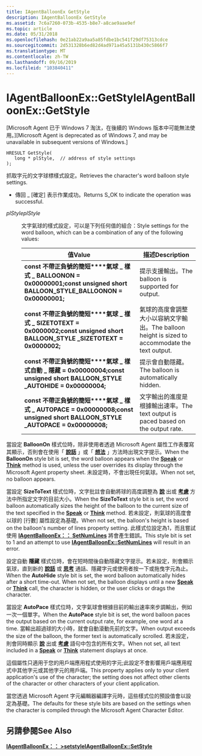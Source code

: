 ```yaml
---
title: IAgentBalloonEx GetStyle
description: IAgentBalloonEx GetStyle
ms.assetid: 7c6a7260-073b-4535-b8e7-a8cae9aae9ef
ms.topic: article
ms.date: 05/31/2018
ms.openlocfilehash: 0e21ab22a9aa5a85fdbe1bc541f29df75313cdce
ms.sourcegitcommit: 2d531328b6ed82d4ad971a45a5131b430c5866f7
ms.translationtype: MT
ms.contentlocale: zh-TW
ms.lasthandoff: 09/16/2019
ms.locfileid: "103840411"
---
```

# <a name="iagentballoonexgetstyle"></a><span data-ttu-id="37e1f-103">IAgentBalloonEx::GetStyle</span><span class="sxs-lookup"><span data-stu-id="37e1f-103">IAgentBalloonEx::GetStyle</span></span>

<span data-ttu-id="37e1f-104">\[Microsoft Agent 已于 Windows 7 淘汰，在後續的 Windows 版本中可能無法使用。\]</span><span class="sxs-lookup"><span data-stu-id="37e1f-104">\[Microsoft Agent is deprecated as of Windows 7, and may be unavailable in subsequent versions of Windows.\]</span></span>

``` syntax
HRESULT GetStyle(
   long * plStyle,  // address of style settings
);
```

<span data-ttu-id="37e1f-105">抓取字元的文字球標樣式設定。</span><span class="sxs-lookup"><span data-stu-id="37e1f-105">Retrieves the character's word balloon style settings.</span></span>

-   <span data-ttu-id="37e1f-106">傳回 \_ [確定] 表示作業成功。</span><span class="sxs-lookup"><span data-stu-id="37e1f-106">Returns S\_OK to indicate the operation was successful.</span></span>

<dl> <dt>

<span data-ttu-id="37e1f-107"><span id="plStyle"></span><span id="plstyle"></span><span id="PLSTYLE"></span>*plStyle*</span><span class="sxs-lookup"><span data-stu-id="37e1f-107"><span id="plStyle"></span><span id="plstyle"></span><span id="PLSTYLE"></span>*plStyle*</span></span>
</dt> <dd>

<span data-ttu-id="37e1f-108">文字氣球的樣式設定，可以是下列任何值的組合：</span><span class="sxs-lookup"><span data-stu-id="37e1f-108">Style settings for the word balloon, which can be a combination of any of the following values:</span></span>



| <span data-ttu-id="37e1f-109">值</span><span class="sxs-lookup"><span data-stu-id="37e1f-109">Value</span></span>                                                                           | <span data-ttu-id="37e1f-110">描述</span><span class="sxs-lookup"><span data-stu-id="37e1f-110">Description</span></span>                                                 |
|---------------------------------------------------------------------------------|-------------------------------------------------------------|
| <span data-ttu-id="37e1f-111">**const 不帶正負號的簡短\*\*\*\*氣球 \_ 樣式 \_ BALLOONON = 0x00000001;**</span><span class="sxs-lookup"><span data-stu-id="37e1f-111">**const unsigned short** **BALLOON\_STYLE\_BALLOONON = 0x00000001;**</span></span><br/> | <span data-ttu-id="37e1f-112">提示支援輸出。</span><span class="sxs-lookup"><span data-stu-id="37e1f-112">The balloon is supported for output.</span></span>                        |
| <span data-ttu-id="37e1f-113">**const 不帶正負號的簡短\*\*\*\*氣球 \_ 樣式 \_ SIZETOTEXT = 0x0000002;**</span><span class="sxs-lookup"><span data-stu-id="37e1f-113">**const unsigned short** **BALLOON\_STYLE \_SIZETOTEXT = 0x0000002;**</span></span>           | <span data-ttu-id="37e1f-114">氣球的高度會調整大小以容納文字輸出。</span><span class="sxs-lookup"><span data-stu-id="37e1f-114">The balloon height is sized to accommodate the text output.</span></span> |
| <span data-ttu-id="37e1f-115">**const 不帶正負號的簡短\*\*\*\*氣球 \_ 樣式自動 \_ 隱藏 = 0x00000004;**</span><span class="sxs-lookup"><span data-stu-id="37e1f-115">**const unsigned short** **BALLOON\_STYLE \_AUTOHIDE = 0x00000004;**</span></span>            | <span data-ttu-id="37e1f-116">提示會自動隱藏。</span><span class="sxs-lookup"><span data-stu-id="37e1f-116">The balloon is automatically hidden.</span></span>                        |
| <span data-ttu-id="37e1f-117">**const 不帶正負號的簡短\*\*\*\*氣球 \_ 樣式 \_ AUTOPACE = 0x00000008;**</span><span class="sxs-lookup"><span data-stu-id="37e1f-117">**const unsigned short** **BALLOON\_STYLE \_AUTOPACE = 0x00000008;**</span></span>            | <span data-ttu-id="37e1f-118">文字輸出的進度是根據輸出速率。</span><span class="sxs-lookup"><span data-stu-id="37e1f-118">The text output is paced based on the output rate.</span></span>          |



 

</dd> </dl>

<span data-ttu-id="37e1f-119">當設定 **BalloonOn** 樣式位時，除非使用者透過 Microsoft Agent 屬性工作表覆寫其顯示，否則會在使用「 [**說話**](speak-method.md) 」或「 [**想法**](think-method.md) 」方法時出現文字提示。</span><span class="sxs-lookup"><span data-stu-id="37e1f-119">When the **BalloonOn** style bit is set, the word balloon appears when the [**Speak**](speak-method.md) or [**Think**](think-method.md) method is used, unless the user overrides its display through the Microsoft Agent property sheet.</span></span> <span data-ttu-id="37e1f-120">未設定時，不會出現任何氣球。</span><span class="sxs-lookup"><span data-stu-id="37e1f-120">When not set, no balloon appears.</span></span>

<span data-ttu-id="37e1f-121">當設定 **SizeToText** 樣式位時，文字批註會自動將球的高度調整為 [**說**](speak-method.md) 出或 [**考慮**](think-method.md) 方法中所指定文字的目前大小。</span><span class="sxs-lookup"><span data-stu-id="37e1f-121">When the **SizeToText** style bit is set, the word balloon automatically sizes the height of the balloon to the current size of the text specified in the [**Speak**](speak-method.md) or [**Think**](think-method.md) method.</span></span> <span data-ttu-id="37e1f-122">若未設定，則氣球的高度會以球的 [行數] 屬性設定為基礎。</span><span class="sxs-lookup"><span data-stu-id="37e1f-122">When not set, the balloon's height is based on the balloon's number of lines property setting.</span></span> <span data-ttu-id="37e1f-123">此樣式位設定為1，而且嘗試使用 [**IAgentBalloonEx：： SetNumLines**](iagentballoonex--setnumlines.md) 將會產生錯誤。</span><span class="sxs-lookup"><span data-stu-id="37e1f-123">This style bit is set to 1 and an attempt to use [**IAgentBalloonEx::SetNumLines**](iagentballoonex--setnumlines.md) will result in an error.</span></span>

<span data-ttu-id="37e1f-124">設定自動 **隱藏** 樣式位時，會在短時間後自動隱藏文字提示。若未設定，則會顯示氣球，直到新的 [**說話**](speak-method.md) 或 [**思考**](think-method.md) 通話、隱藏字元或使用者按一下或拖曳字元為止。</span><span class="sxs-lookup"><span data-stu-id="37e1f-124">When the **AutoHide** style bit is set, the word balloon automatically hides after a short time-out. When not set, the balloon displays until a new [**Speak**](speak-method.md) or [**Think**](think-method.md) call, the character is hidden, or the user clicks or drags the character.</span></span>

<span data-ttu-id="37e1f-125">當設定 **AutoPace** 樣式位時，文字氣球會根據目前的輸出速率來步調輸出，例如一次一個單字。</span><span class="sxs-lookup"><span data-stu-id="37e1f-125">When the **AutoPace** style bit is set, the word balloon paces the output based on the current output rate, for example, one word at a time.</span></span> <span data-ttu-id="37e1f-126">當輸出超過球的大小時，就會自動滾動先前的文字。</span><span class="sxs-lookup"><span data-stu-id="37e1f-126">When output exceeds the size of the balloon, the former text is automatically scrolled.</span></span> <span data-ttu-id="37e1f-127">若未設定，則會同時顯示 [**說**](speak-method.md) 出或 [**考慮**](think-method.md) 語句中包含的所有文字。</span><span class="sxs-lookup"><span data-stu-id="37e1f-127">When not set, all text included in a [**Speak**](speak-method.md) or [**Think**](think-method.md) statement displays at once.</span></span>

<span data-ttu-id="37e1f-128">這個屬性只適用于您的用戶端應用程式使用的字元;此設定不會影響用戶端應用程式中其他字元或其他字元的用戶端。</span><span class="sxs-lookup"><span data-stu-id="37e1f-128">This property applies only to your client application's use of the character; the setting does not affect other clients of the character or other characters of your client application.</span></span>

<span data-ttu-id="37e1f-129">當您透過 Microsoft Agent 字元編輯器編譯字元時，這些樣式位的預設值會以設定為基礎。</span><span class="sxs-lookup"><span data-stu-id="37e1f-129">The defaults for these style bits are based on the settings when the character is compiled through the Microsoft Agent Character Editor.</span></span>

## <a name="see-also"></a><span data-ttu-id="37e1f-130">另請參閱</span><span class="sxs-lookup"><span data-stu-id="37e1f-130">See Also</span></span>

[<span data-ttu-id="37e1f-131">**IAgentBalloonEx：： >setstyle**</span><span class="sxs-lookup"><span data-stu-id="37e1f-131">**IAgentBalloonEx::SetStyle**</span></span>](iagentballoonex--setstyle.md)


 

 






